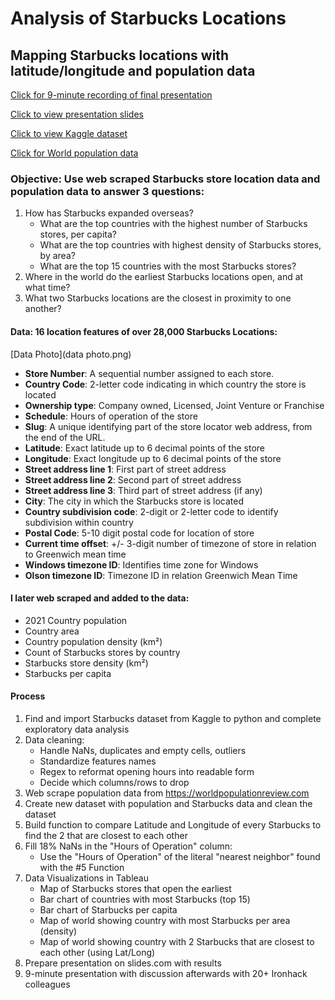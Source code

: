 # Analysis of Starbucks Locations 

## Mapping Starbucks locations with latitude/longitude and population data

[Click for 9-minute recording of final presentation](https://ironhack.zoom.us/rec/play/z_KuzP88l79dzVBAtHaR-vPE4Xi4xUGUU-C3D948G81Z7jHR7GCBa8oip2yDNDrNwbnBrP9AWwVZ6sM9.WElypAcnuo2-6udI?startTime=1660305720000&_x_zm_rtaid=v-1r2qOaSt-VQG_GldUWIA.1660487182977.ee234b4949979eb90f4b2d2092f0085f&_x_zm_rhtaid=21)

[Click to view presentation slides](https://slides.com/hollydalton/deck-5b0977/fullscreen)

[Click to view Kaggle dataset](https://www.kaggle.com/datasets/kukuroo3/starbucks-locations-worldwide-2021-version)

[Click for World population data](https://worldpopulationreview.com/countries)


### Objective: Use web scraped Starbucks store location data and population data to answer 3 questions:
1. How has Starbucks expanded overseas?
      - What are the top countries with the highest number of Starbucks stores, per capita?
      - What are the top countries with highest density of Starbucks stores, by area?
      - What are the top 15 countries with the most Starbucks stores?
2. Where in the world do the earliest Starbucks locations open, and at what time?
3. What two Starbucks locations are the closest in proximity to one another?


#### Data: 16 location features of over 28,000 Starbucks Locations:

[Data Photo](data photo.png)

- **Store Number**: A sequential number assigned to each store.
- **Country Code**: 2-letter code indicating in which country the store is located 
- **Ownership type**: Company owned, Licensed, Joint Venture or Franchise
- **Schedule**: Hours of operation of the store
- **Slug**: A unique identifying part of the store locator web address, from the end of the URL.
- **Latitude**: Exact latitude up to 6 decimal points of the store
- **Longitude**: Exact longitude up to 6 decimal points of the store
- **Street address line 1**: First part of street address
- **Street address line 2**: Second part of street address
- **Street address line 3**: Third part of street address (if any)
- **City**: The city in which the Starbucks store is located
- **Country subdivision code**: 2-digit or 2-letter code to identify subdivision within country
- **Postal Code**: 5-10 digit postal code for location of store
- **Current time offset**: +/- 3-digit number of timezone of store in relation to Greenwich mean time 
- **Windows timezone ID**: Identifies time zone for Windows 
- **Olson timezone ID**: Timezone ID in relation Greenwich Mean Time 

#### I later web scraped and added to the data:
- 2021 Country population
- Country area
- Country population density (km²)
- Count of Starbucks stores by country
- Starbucks store density (km²)
- Starbucks per capita

#### Process
1. Find and import Starbucks dataset from Kaggle to python and complete exploratory data analysis
2. Data cleaning: 
      - Handle NaNs, duplicates and empty cells, outliers
      - Standardize features names
      - Regex to reformat opening hours into readable form 
      - Decide which columns/rows to drop
3. Web scrape population data from https://worldpopulationreview.com
4. Create new dataset with population and Starbucks data and clean the dataset
5. Build function to compare Latitude and Longitude of every Starbucks to find the 2 that are closest to each other
6. Fill 18% NaNs in the "Hours of Operation" column: 
    - Use the "Hours of Operation" of the  literal "nearest neighbor" found with the #5 Function
7. Data Visualizations in Tableau
     - Map of Starbucks stores that open the earliest
     - Bar chart of countries with most Starbucks (top 15)
     - Bar chart of Starbucks per capita
     - Map of world showing country with most Starbucks per area (density)
     - Map of world showing country with 2 Starbucks that are closest to each other (using Lat/Long)
8. Prepare presentation on slides.com with results 
9. 9-minute presentation with discussion afterwards with 20+ Ironhack colleagues 
